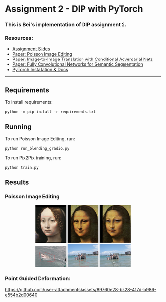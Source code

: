 # Assignment 2 - DIP with PyTorch

### This is Bei's implementation of DIP assignment 2.

### Resources:
- [Assignment Slides](https://rec.ustc.edu.cn/share/705bfa50-6e53-11ef-b955-bb76c0fede49)  
- [Paper: Poisson Image Editing](https://www.cs.jhu.edu/~misha/Fall07/Papers/Perez03.pdf)
- [Paper: Image-to-Image Translation with Conditional Adversarial Nets](https://phillipi.github.io/pix2pix/)
- [Paper: Fully Convolutional Networks for Semantic Segmentation](https://arxiv.org/abs/1411.4038)
- [PyTorch Installation & Docs](https://pytorch.org/)

---

## Requirements

To install requirements:

```setup
python -m pip install -r requirements.txt
```


## Running

To run Poisson Image Editing, run:

```blend
python run_blending_gradio.py
```

To run Pix2Pix training, run:

```learning
python train.py
```

## Results 
### Poisson Image Editing
<center>
    <img src = "./pics/fore1.png"
        width = "20%">
    <img src = "./pics/back1.png"
        width = "20%">
    <img src = "./pics/rst1.png"
        width = "20%">
    <br>
</center>
<center>
    <img src = "./pics/fore2.png"
        width = "20%">
    <img src = "./pics/back2.png"
        width = "20%">
    <img src = "./pics/rst2.png"
        width = "20%">
    <br>
</center>

### Point Guided Deformation:

https://github.com/user-attachments/assets/89760e28-b528-417d-b986-e554b2d00640